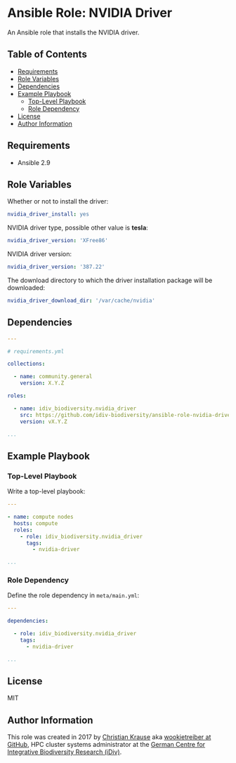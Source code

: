 Ansible Role: NVIDIA Driver
===========================

An Ansible role that installs the NVIDIA driver.

Table of Contents
-----------------

<!-- toc -->

- [Requirements](#requirements)
- [Role Variables](#role-variables)
- [Dependencies](#dependencies)
- [Example Playbook](#example-playbook)
  * [Top-Level Playbook](#top-level-playbook)
  * [Role Dependency](#role-dependency)
- [License](#license)
- [Author Information](#author-information)

<!-- tocstop -->

Requirements
------------

- Ansible 2.9

Role Variables
--------------

Whether or not to install the driver:

```yml
nvidia_driver_install: yes
```

NVIDIA driver type, possible other value is **tesla**:

```yml
nvidia_driver_version: 'XFree86'
```

NVIDIA driver version:

```yml
nvidia_driver_version: '387.22'
```

The download directory to which the driver installation package will be
downloaded:

```yml
nvidia_driver_download_dir: '/var/cache/nvidia'
```

Dependencies
------------

```yml
---

# requirements.yml

collections:

  - name: community.general
    version: X.Y.Z

roles:

  - name: idiv_biodiversity.nvidia_driver
    src: https://github.com/idiv-biodiversity/ansible-role-nvidia-driver
    version: vX.Y.Z

...
```

Example Playbook
----------------

### Top-Level Playbook

Write a top-level playbook:

```yml
---

- name: compute nodes
  hosts: compute
  roles:
    - role: idiv_biodiversity.nvidia_driver
      tags:
        - nvidia-driver

...
```

### Role Dependency

Define the role dependency in `meta/main.yml`:

```yml
---

dependencies:

  - role: idiv_biodiversity.nvidia_driver
    tags:
      - nvidia-driver

...
```

License
-------

MIT

Author Information
------------------

This role was created in 2017 by [Christian Krause][author] aka [wookietreiber
at GitHub][wookietreiber], HPC cluster systems administrator at the [German
Centre for Integrative Biodiversity Research (iDiv)][idiv].


[author]: https://www.idiv.de/staff/christian-krause/
[idiv]: https://www.idiv.de/
[wookietreiber]: https://github.com/wookietreiber
